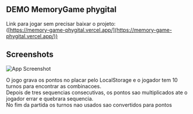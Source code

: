 
## DEMO MemoryGame phygital 

Link para jogar sem precisar baixar o projeto:
<br>
([https://memory-game-phygital.vercel.app/](https://memory-game-phygital.vercel.app/))

## Screenshots

![App Screenshot](https://github.com/PedroTresmondi/memoryGamePhygitalDeployDemo/assets/89213868/9dc4cd7e-efb6-47c8-a4c5-6d1810f6f919)


O jogo grava os pontos no placar pelo LocalStorage
e o jogador tem 10 turnos para encontrar as combinacoes.
<br>
Depois de tres sequencias consecutivas, os pontos sao multiplicados ate o jogador errar e quebrara sequencia.
<br>
No fim da partida os turnos nao usados sao convertidos para pontos 


